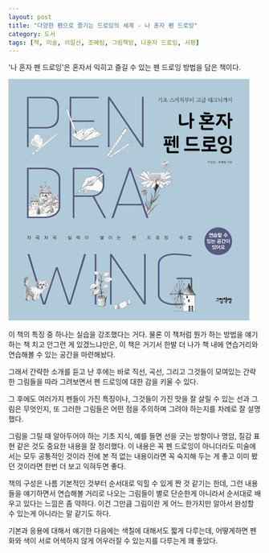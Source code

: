 ```yaml
---
layout: post
title: "다양한 펜으로 즐기는 드로잉의 세계 - 나 혼자 펜 드로잉"
category: 도서
tags: [책, 미술, 이일선, 조혜림, 그림책방, 나혼자 드로잉, 서평]
---
```


'나 혼자 펜 드로잉'은
혼자서 익히고 즐길 수 있는 펜 드로잉 방법을 담은 책이다.

![표지](/images/pen-drawing-alone-book-h480.jpg)

이 책의 특징 중 하나는 실습을 강조했다는 거다.
물론 이 책처럼 뭔가 하는 방법을 얘기하는 책 치고 안그런 게 있겠느냐만은,
이 책은 거기서 한발 더 나가 책 내에 연습거리와 연습해볼 수 있는 공간을 마련해놨다.

그래서 간략한 소개를 듣고 난 후에는
바로 직선, 곡선, 그리고 그것들이 모여있는 간략한 그림들을 따라 그려보면서
펜 드로잉에 대한 감을 키울 수 있다.

그 후에도 여러가지 펜들이 가진 특징이나,
그것들이 가진 맛을 잘 살릴 수 있는 선과 그림은 무엇인지,
또 그러한 그림들은 어떤 점을 주의하며 그려야 하는지를 차례로 잘 설명했다.

그림을 그릴 때 알아두어야 하는 기초 지식,
예를 들면 선을 긋는 방향이나 명암, 질감 표현 같은 것도 중요한 내용을 잘 정리했다.
이 내용은 꼭 펜 드로잉이 아니더라도 미술에서는 모두 공통적인 것이라
전에 본 적 없는 내용이라면 꼭 숙지해 두는 게 좋고
이미 봤던 것이라면 한번 더 보고 익혀두면 좋다.

책의 구성은 나름 기본적인 것부터 순서대로 익힐 수 있게 짠 것 같기는 한데,
그런 내용들을 얘기하면서 연습해볼 거리로 나오는 그림들이 별로 단순한게 아니라서
순서대로 배우고 있다는 느낌은 좀 약하다.
이건 그만큼 그림이란 게 어느 한가지만 알아서 완성할 수 있는게 아니라는 말 같기도 하다.

기본과 응용에 대해서 얘기한 다음에는 색칠에 대해서도 짧게 다루는데,
어떻게하면 펜화와 색이 서로 어색하지 않게 어우러질 수 있는지를 다루는게 꽤 좋았다.
